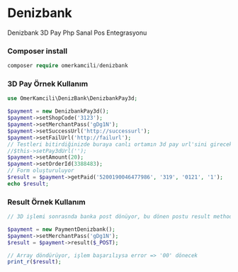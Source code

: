 # Denizbank
Denizbank 3D Pay Php Sanal Pos Entegrasyonu

### Composer install
```php
composer require omerkamcili/denizbank
```


### 3D Pay Örnek Kullanım
```php
use OmerKamcili\DenizBank\DenizbankPay3d;

$payment = new DenizbankPay3d();
$payment->setShopCode('3123');
$payment->setMerchantPass('gDg1N');
$payment->setSuccessUrl('http://successurl');
$payment->setFailUrl('http://failurl');
// Testleri bitirdiğinizde buraya canlı ortamın 3d pay url'sini gireceksiniz.
//$this->setPay3dUrl('');
$payment->setAmount(20);
$payment->setOrderId(3388483);
// Form oluşturuluyor
$result = $payment->getPaid('5200190046477986', '319', '0121', '1');
echo $result;

```


### Result Örnek Kullanım

```php
// 3D işlemi sonrasnda banka post dönüyor, bu dönen postu result methoduna parametre olarak veriyoruz.

$payment = new PaymentDenizbank();
$payment->setMerchantPass('gDg1N');
$result = $payment->result($_POST);

// Array döndürüyor, işlem başarılıysa error => '00' dönecek
print_r($result);

```
